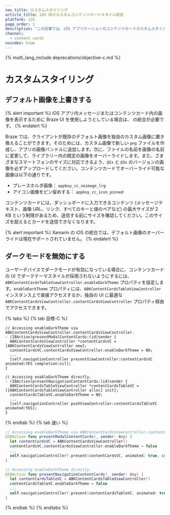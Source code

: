 ```yaml
---
nav_title: カスタムスタイリング
article_title: iOS 向けカスタムコンテンツカードスタイル設定
platform: iOS
page_order: 1
description: "この記事では、iOS アプリケーションのコンテンツカードカスタムスタイル設定オプションについて説明します。"
channel:
  - content cards
noindex: true
---
```


{% multi_lang_include deprecations/objective-c.md %}

# カスタムスタイリング

## デフォルト画像を上書きする

{% alert important %}
iOS アプリ内メッセージまたはコンテンツカード内の画像を表示するために Braze UI を使用しようとしている場合は、 の統合が必要です。
{% endalert %}

Braze では、クライアントが既存のデフォルト画像を独自のカスタム画像に置き換えることができます。そのためには、カスタム画像で新しい `png` ファイルを作成し、アプリの画像バンドルに追加します。次に、ファイルの名前を画像の名前に変更して、ライブラリー内の既定の画像をオーバーライドします。また、さまざまなスマートフォンのサイズに対応できるよう、`@2x` と `@3x` のバージョンの画像を必ずアップロードしてください。コンテンツカードでオーバーライド可能な画像は以下の通りです。

- プレースホルダ画像： `appboy_cc_noimage_lrg`
- アイコン画像をピン留めする： `appboy_cc_icon_pinned`

コンテンツカードには、ダッシュボードに入力できるコンテンツ (メッセージテキスト、画像 URL、リンク、すべてのキーと値のペアなど) の最大サイズが 2 KB という制限があるため、送信する前にサイズを確認してください。このサイズを超えるとカードを送信できなくなります。

{% alert important %}
Xamarin の iOS の統合では、デフォルト画像のオーバーライドは現在サポートされていません。
{% endalert %}

## ダークモードを無効にする

ユーザーデバイスでダークモードが有効になっている場合に、コンテンツカードの UI でダークテーマスタイルが採用されないようにするには、`ABKContentCardsTableViewController.enableDarkTheme` プロパティを設定します。`enableDarkTheme` プロパティには、`ABKContentCardsTableViewController` インスタンス上で直接アクセスするか、独自の UI に最適な `ABKContentCardsViewController.contentCardsViewController` プロパティ経由でアクセスできます。

{% tabs %}
{% tab 目標-C %}

```objc
// Accessing enableDarkTheme via ABKContentCardsViewController.contentCardsViewController.
- (IBAction)presentModalContentCards:(id)sender {
  ABKContentCardsViewController *contentCardsVC = [ABKContentCardsViewController new];
  contentCardsVC.contentCardsViewController.enableDarkTheme = NO;
  ...
  [self.navigationController presentViewController:contentCardsVC animated:YES completion:nil];
}

// Accessing enableDarkTheme directly.
- (IBAction)presentNavigationContentCards:(id)sender {
  ABKContentCardsTableViewController *contentCardsTableVC = [[ABKContentCardsTableViewController alloc] init];
  contentCardsTableVC.enableDarkTheme = NO;
  ...
  [self.navigationController pushViewController:contentCardsTableVC animated:YES];
}
```

{% endtab %}
{% tab 速い %}

```swift
// Accessing enableDarkTheme via ABKContentCardsViewController.contentCardsViewController.
@IBAction func presentModalContentCards(_ sender: Any) {
  let contentCardsVC = ABKContentCardsViewController()
  contentCardsVC.contentCardsViewController.enableDarkTheme = false
  ...
  self.navigationController?.present(contentCardsVC, animated: true, completion: nil)
}

// Accessing enableDarkTheme directly.
@IBAction func presentNavigationContentCards(_ sender: Any) {
  let contentCardsTableVC = ABKContentCardsTableViewController()
  contentCardsTableVC.enableDarkTheme = false
  ...
  self.navigationController?.present(contentCardsTableVC, animated: true, completion: nil)
}
```

{% endtab %}
{% endtabs %}

[1]: {{site.baseurl}}/user_guide/message_building_by_channel/content_cards/customize/#customization-approaches
